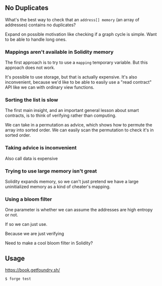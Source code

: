 ## No Duplicates

What's the best way to check that an `address[] memory` (an array of addresses) contains no duplicates?

Expand on possible motivation like checking if a graph cycle is simple. Want to be able to handle long ones.

### Mappings aren't available in Solidity memory
The first approach is to try to use a `mapping` temporary variable. But this approach does not work.

It's possible to use storage, but that is actually expensive. It's also inconvenient, because we'd like to be able to easily use a "read contract" API like we can with ordinary view functions.

### Sorting the list is slow

The first main insight, and an important general lesson about smart contracts, is to think of verifying rather than computing.

We can take in a permutation as advice, which shows how to permute the array into sorted order. We can easily scan the permutation to check it's in sorted order.

### Taking advice is inconvenient

Also call data is expensive

### Trying to use large memory isn't great

Solidity expands memory, so we can't just pretend we have a large uninitialized memory as a kind of cheater's mapping. 

### Using a bloom filter

One parameter is whether we can assume the addresses are high entropy or not.

If so we can just use.

Because we are just verifying 

Need to make a cool bloom filter in Solidity?



## Usage
https://book.getfoundry.sh/

```shell
$ forge test
```
